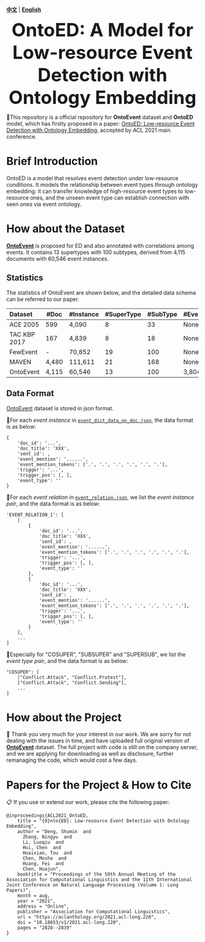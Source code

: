 [**中文**](https://github.com/231sm/Reasoning_In_EE/blob/main/README_CN.md) | [**English**](https://github.com/231sm/Reasoning_In_EE/blob/main/README.md)

<p align="center">
  	<font size=50><strong>OntoED: A Model for Low-resource Event Detection with Ontology Embedding</strong></font>
</p>


🍎This repository is a official repository for **OntoEvent** dataset and **OntoED** model, which has firstly proposed in a paper: [OntoED: Low-resource Event Detection with Ontology Embedding](https://arxiv.org/pdf/2105.10922.pdf), accepted by ACL 2021 main conference. 

# Brief Introduction
OntoED is a model that resolves event detection under low-resource conditions. It models the relationship between event types through ontology embedding: it can transfer knowledge of high-resource event types to low-resource ones, and the unseen event type can establish connection with seen ones via event ontology.

# How about the Dataset
[**OntoEvent**](https://github.com/231sm/Reasoning_In_EE/tree/main/OntoEvent) is proposed for ED and also annotated with correlations among events. It contains 13 supertypes with 100 subtypes, derived from 4,115 documents with 60,546 event instances. 

## Statistics
The statistics of OntoEvent are shown below, and the detailed data schema can be referred to our paper. 

Dataset 		| #Doc | #Instance | #SuperType | #SubType | #EventCorrelation |
| :----------------- | ---------------- | ---------------- | ---------------- | ---------------- | ---------------- |
ACE 2005 		| 599 | 4,090 | 8 | 33 | None |
TAC KBP 2017 	| 167 | 4,839 | 8 | 18  | None |
FewEvent 		      | - | 70,852 | 19 | 100  | None |
MAVEN 			| 4,480 | 111,611 | 21 | 168  | None |
OntoEvent	| 4,115 | 60,546 | 13 | 100 | 3,804 |

## Data Format
[OntoEvent](https://github.com/231sm/Reasoning_In_EE/tree/main/OntoEvent) dataset is stored in json format.

🍒For each *event instance* in [```event_dict_data_on_doc.json```](https://github.com/231sm/Reasoning_In_EE/blob/main/OntoEvent/event_dict_data_on_doc.json.zip), the data format is as below:

```
{
	'doc_id': '...', 
	'doc_title': 'XXX', 
	'sent_id': , 
	'event_mention': '......', 
	'event_mention_tokens': ['.', '.', '.', '.', '.', '.'], 
	'trigger': '...', 
	'trigger_pos': [, ], 
	'event_type': ''
}
```
🍒For each *event relation* in [```event_relation.json```](https://github.com/231sm/Reasoning_In_EE/blob/main/OntoEvent/event_relation.json), we list the *event instance pair*, and the data format is as below:

```
'EVENT_RELATION_1': [ 
    [
        {
        	'doc_id': '...', 
        	'doc_title': 'XXX', 
        	'sent_id': , 
        	'event_mention': '......', 
        	'event_mention_tokens': ['.', '.', '.', '.', '.', '.'], 
        	'trigger': '...', 
        	'trigger_pos': [, ], 
        	'event_type': ''
        }, 
        {
        	'doc_id': '...', 
        	'doc_title': 'XXX', 
        	'sent_id': , 
        	'event_mention': '......', 
        	'event_mention_tokens': ['.', '.', '.', '.', '.', '.'], 
        	'trigger': '...', 
        	'trigger_pos': [, ], 
        	'event_type': ''
        }
    ], 
    ...
]
```
🍒Especially for "COSUPER", "SUBSUPER" and "SUPERSUB", we list the *event type pair*, and the data format is as below:

```
"COSUPER": [
    ["Conflict.Attack", "Conflict.Protest"], 
    ["Conflict.Attack", "Conflict.Sending"], 
    ...
]
```



# How about the Project
🤗 Thank you very much for your interest in our work. 
We are sorry for not dealing with the issues in time, and have uploaded full original version of [**OntoEvent**](https://github.com/231sm/Reasoning_In_EE/tree/main/OntoEvent) dataset. The full project with code is still on the company server, and we are applying for downloading as well as disclosure, further remanaging the code, which would cost a few days. 


# Papers for the Project & How to Cite
📋 If you use or extend our work, please cite the following paper:

```
@inproceedings{ACL2021_OntoED,
    title = "{O}nto{ED}: Low-resource Event Detection with Ontology Embedding",
    author = "Deng, Shumin  and
      Zhang, Ningyu  and
      Li, Luoqiu  and
      Hui, Chen  and
      Huaixiao, Tou  and
      Chen, Mosha  and
      Huang, Fei  and
      Chen, Huajun",
    booktitle = "Proceedings of the 59th Annual Meeting of the Association for Computational Linguistics and the 11th International Joint Conference on Natural Language Processing (Volume 1: Long Papers)",
    month = aug,
    year = "2021",
    address = "Online",
    publisher = "Association for Computational Linguistics",
    url = "https://aclanthology.org/2021.acl-long.220",
    doi = "10.18653/v1/2021.acl-long.220",
    pages = "2828--2839"
}
```
